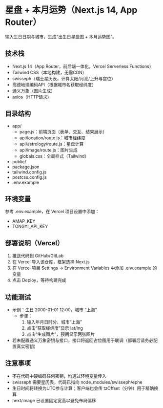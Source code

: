 # 星盘 + 本月运势（Next.js 14, App Router）

输入生日日期与城市，生成“出生日星盘图 + 本月运势图”。

## 技术栈
- Next.js 14（App Router，前后端一体化，Vercel Serverless Functions）
- Tailwind CSS（本地构建，无需CDN）
- swisseph（瑞士星历表，计算太阳/月亮/上升与宫位）
- 高德地理编码API（根据城市名获取经纬度）
- 通义万象（图片生成）
- axios（HTTP请求）

## 目录结构
- app/
  - page.js：前端页面（表单、交互、结果展示）
  - api/location/route.js：城市经纬度
  - api/astrology/route.js：星盘计算
  - api/image/route.js：图片生成
  - globals.css：全局样式（Tailwind）
- public/
- package.json
- tailwind.config.js
- postcss.config.js
- .env.example

## 环境变量
参考 .env.example，在 Vercel 项目设置中添加：
- AMAP_KEY
- TONGYI_API_KEY

## 部署说明（Vercel）
1. 推送代码到 GitHub/GitLab
2. 在 Vercel 导入该仓库，框架选择 Next.js
3. 在 Vercel 项目 Settings -> Environment Variables 中添加 .env.example 的变量
4. 点击 Deploy，等待构建完成

## 功能测试
- 示例：生日 2000-01-01 12:00，城市 “上海”
  - 步骤：
    1) 输入年月日时分、城市“上海”
    2) 点击“获取经纬度”显示 lat/lng
    3) 点击“生成图片”，预期显示两张图片
- 若未配置通义万象密钥与接口，接口将返回占位图用于联调（部署后请务必配置真实密钥）

## 注意事项
- 不在代码中硬编码任何密钥，均通过环境变量传入
- swisseph 需要星历表，代码已指向 node_modules/swisseph/ephe
- 生日时间将转换为UTC参与计算；客户端也会传 tzOffset（分钟）用于精确换算
- next/image 已设置固定宽高以避免布局偏移